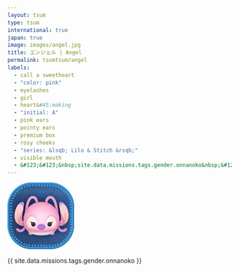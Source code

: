 ```yaml
---
layout: tsum
type: tsum
international: true
japan: true
image: images/angel.jpg
title: エンジェル | Angel
permalink: tsumtsum/angel
labels:
  - call a sweetheart
  - "color: pink"
  - eyelashes
  - girl
  - heart&#45;making
  - "initial: A"
  - pink ears
  - pointy ears
  - premium box
  - rosy cheeks
  - "series: &lsqb; Lilo & Stitch &rsqb;"
  - visible mouth
  - &#123;&#123;&nbsp;site.data.missions.tags.gender.onnanoko&nbsp;&#125;&#125;
---
```

<img class="ui image" src="../images/angel.jpg">

{{ site.data.missions.tags.gender.onnanoko }}
